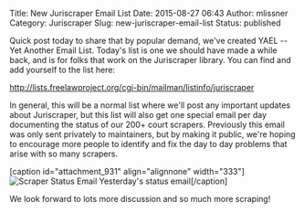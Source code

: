 Title: New Juriscraper Email List
Date: 2015-08-27 06:43
Author: mlissner
Category: Juriscraper
Slug: new-juriscraper-email-list
Status: published

Quick post today to share that by popular demand, we've created YAEL --
Yet Another Email List. Today's list is one we should have made a while
back, and is for folks that work on the Juriscraper library. You can
find and add yourself to the list here:

<http://lists.freelawproject.org/cgi-bin/mailman/listinfo/juriscraper>

In general, this will be a normal list where we'll post any important
updates about Juriscraper, but this list will also get one special email
per day documenting the status of our 200+ court scrapers. Previously
this email was only sent privately to maintainers, but by making it
public, we're hoping to encourage more people to identify and fix the
day to day problems that arise with so many scrapers.

[caption id="attachment\_931" align="alignnone" width="333"]![Scraper
Status
Email](http://freelawproject.org/wp-content/uploads/2015/08/Screenshot-from-2015-08-27-104126.png)
Yesterday's status email[/caption]

We look forward to lots more discussion and so much more scraping!

